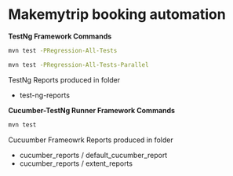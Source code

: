 # Makemytrip booking automation

**TestNg Framework Commands**
```sh
mvn test -PRegression-All-Tests
```
```sh
mvn test -PRegression-All-Tests-Parallel
```

TestNg Reports produced in folder
- test-ng-reports

**Cucumber-TestNg Runner Framework Commands**
```sh
mvn test
```
Cucuumber Frameowrk Reports produced in folder
- cucumber_reports / default_cucumber_report
- cucumber_reports / extent_reports

